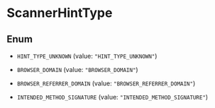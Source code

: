 
# ScannerHintType

## Enum


* `HINT_TYPE_UNKNOWN` (value: `"HINT_TYPE_UNKNOWN"`)

* `BROWSER_DOMAIN` (value: `"BROWSER_DOMAIN"`)

* `BROWSER_REFERRER_DOMAIN` (value: `"BROWSER_REFERRER_DOMAIN"`)

* `INTENDED_METHOD_SIGNATURE` (value: `"INTENDED_METHOD_SIGNATURE"`)




